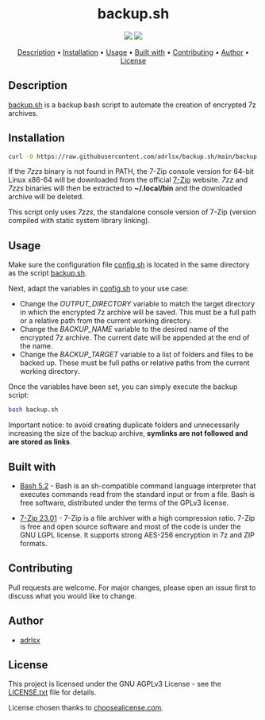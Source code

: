 <div align=center>
<h1>
    backup.sh
</h1>

<p>
    <a href="https://www.gnu.org/software/bash/"><img src="https://img.shields.io/badge/Language-Bash-green?logo=GNU%20Bash"></a>
    <a href="/LICENSE.txt"><img src="https://img.shields.io/badge/License-GNU_AGPLv3-blue?logo=GNU"></a>
</p>

<p>
    <a href="#description">Description</a> •
    <a href="#installation">Installation</a> •
    <a href="#usage">Usage</a> •
    <a href="#built-with">Built with</a> •
    <a href="#contributing">Contributing</a> •
    <a href="#author">Author</a> •
    <a href="#license">License</a>
</p>
</div>

## Description

[backup.sh](backup.sh) is a backup bash script to automate the creation of encrypted 7z archives.

## Installation

```sh
curl -O https://raw.githubusercontent.com/adrlsx/backup.sh/main/backup.sh
```

 If the *7zzs* binary is not found in PATH, the 7-Zip console version for 64-bit Linux x86-64 will be downloaded from the official [7-Zip](https://7-zip.org/) website. *7zz* and *7zzs* binaries will then be extracted to **~/.local/bin** and the downloaded archive will be deleted.

 This script only uses *7zzs*, the standalone console version of 7-Zip (version compiled with static system library linking).

## Usage

Make sure the configuration file [config.sh](config.sh) is located in the same directory as the script [backup.sh](backup.sh).

Next, adapt the variables in [config.sh](config.sh) to your use case:

- Change the *OUTPUT_DIRECTORY* variable to match the target directory in which the encrypted 7z archive will be saved. This must be a full path or a relative path from the current working directory.
- Change the *BACKUP_NAME* variable to the desired name of the encrypted 7z archive. The current date will be appended at the end of the name.
- Change the *BACKUP_TARGET* variable to a list of folders and files to be backed up. These must be full paths or relative paths from the current working directory.

Once the variables have been set, you can simply execute the backup script:

```bash
bash backup.sh
```

Important notice: to avoid creating duplicate folders and unnecessarily increasing the size of the backup archive, **symlinks are not followed and are stored as links**.

## Built with

- [Bash 5.2](https://tiswww.case.edu/php/chet/bash/bashtop.html) - Bash is an sh-compatible command language interpreter that executes commands read from the standard input or from a file. Bash is free software, distributed under the terms of the GPLv3 license.

- [7-Zip 23.01](https://7-zip.org/) - 7-Zip is a file archiver with a high compression ratio. 7-Zip is free and open source software and most of the code is under the GNU LGPL license. It supports strong AES-256 encryption in 7z and ZIP formats.

## Contributing

Pull requests are welcome. For major changes, please open an issue first to discuss what you would like to change.

## Author

- [adrlsx](https://github.com/adrlsx)

## License

This project is licensed under the GNU AGPLv3 License - see the [LICENSE.txt](LICENSE.txt) file for details.

License chosen thanks to [choosealicense.com](https://choosealicense.com/).
